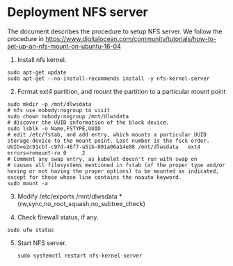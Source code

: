 # Deployment NFS server

The document describes the procedure to setup NFS server. We follow the procedure in https://www.digitalocean.com/community/tutorials/how-to-set-up-an-nfs-mount-on-ubuntu-16-04

1.  Install nfs kernel.
  ```
  sudo apt-get update
  sudo apt-get --no-install-recommends install -y nfs-kernel-server
  ```

2. Format ext4 partition, and mount the partition to a particular mount point
  ```
  sudo mkdir -p /mnt/dlwsdata
  # nfs use nobody:nogroup to visit
  sudo chown nobody:nogroup /mnt/dlwsdata
  # discover the UUID information of the block device.
  sudo lsblk -o Name,FSTYPE,UUID  
  # edit /etc/fstab, and add entry, which mounts a particular UUID storage device to the mount point. Last number is the fsck order.
  UUID=e2c91cb7-c97d-46f7-a51b-001a06a14e08 /mnt/dlwsdata   ext4    errors=remount-ro 0     2
  # Comment any swap entry, as kubelet doesn't run with swap on
  # causes all filesystems mentioned in fstab (of the proper type and/or having or not having the proper options) to be mounted as indicated, except for those whose line contains the noauto keyword. 
  sudo mount -a
  ```

3. Modify /etc/exports
  /mnt/dlwsdata       *(rw,sync,no_root_squash,no_subtree_check)

4. Check firewall status, if any. 
  ```
  sudo ufw status
  ```

5. Start NFS server. 
   ```
   sudo systemctl restart nfs-kernel-server
   ```
